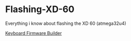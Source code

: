 # Flashing-XD-60
Everything i know about flashing the XD 60 (atmega32u4)


[Keyboard Firmware Builder](http://kbfirmware.com/)
